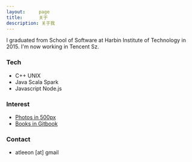 ```yaml
---
layout:     page
title:      关于
description: 关于我
---
```

I graduated from School of Software at Harbin Institute of Technology in 2015. I'm now working in Tencent Sz. 

### Tech
- C++ UNIX
- Java Scala Spark
- Javascript Node.js


### Interest
- [Photos in 500px](https://500px.com/atleeonplus)
- [Books in Gitbook](https://www.gitbook.com/@leeon)

### Contact
- atleeon [at] gmail